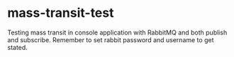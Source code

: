 # mass-transit-test
Testing mass transit in console application with RabbitMQ and both publish and subscribe. Remember to set rabbit password and username to get stated.
